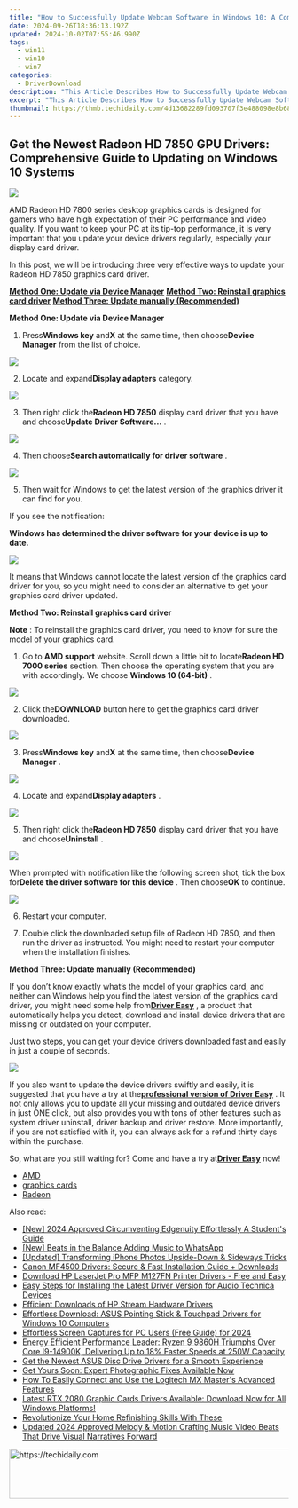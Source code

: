 ```yaml
---
title: "How to Successfully Update Webcam Software in Windows 10: A Comprehensive Tutorial"
date: 2024-09-26T18:36:13.192Z
updated: 2024-10-02T07:55:46.990Z
tags:
  - win11
  - win10
  - win7
categories:
  - DriverDownload
description: "This Article Describes How to Successfully Update Webcam Software in Windows 10: A Comprehensive Tutorial"
excerpt: "This Article Describes How to Successfully Update Webcam Software in Windows 10: A Comprehensive Tutorial"
thumbnail: https://thmb.techidaily.com/4d13682289fd093707f3e488098e8b68b405e6325695bb2b5c751424b8cb1104.jpeg
---
```


## Get the Newest Radeon HD 7850 GPU Drivers: Comprehensive Guide to Updating on Windows 10 Systems

![](https://images.drivereasy.com/wp-content/uploads/2017/01/img_58705885cf38a.jpg)
  
 AMD Radeon HD 7800 series desktop graphics cards is designed for gamers who have high expectation of their PC performance and video quality. If you want to keep your PC at its tip-top performance, it is very important that you update your device drivers regularly, especially your display card driver.
  
 In this post, we will be introducing three very effective ways to update your Radeon HD 7850 graphics card driver.
  
[**Method One: Update via Device Manager**](https://tools.techidaily.com/drivereasy/download/)
[**Method Two: Reinstall graphics card driver**](https://tools.techidaily.com/drivereasy/download/)
[**Method Three: Update manually (Recommended)**](https://www.drivereasy.com/knowledge/radeon-hd-7850-graphics-driver-download-update-on-windows-10/#3)
  
 **Method One: Update via Device Manager**
  
 1) Press**Windows key** and**X** at the same time, then choose**Device Manager** from the list of choice.
  
![](https://images.drivereasy.com/wp-content/uploads/2017/01/img_586b799d15ed0.png)

 2) Locate and expand**Display adapters**  category.
  
![](https://images.drivereasy.com/wp-content/uploads/2016/12/img_58633888b815f.jpg)

 3) Then right click the**Radeon HD 7850**  display card driver that you have and choose**Update Driver Software…** .  
  
![](https://images.drivereasy.com/wp-content/uploads/2016/12/img_58633adf15869.jpg)
  
 4) Then choose**Search automatically for driver software** .
  
![](https://images.drivereasy.com/wp-content/uploads/2016/12/img_58633bb7037e2.jpg)
  
 5) Then wait for Windows to get the latest version of the graphics driver it can find for you.  
  
 If you see the notification:  
  
 **Windows has determined the driver software for your device is up to date.**
  
![](https://images.drivereasy.com/wp-content/uploads/2016/12/img_58633c3acc5d9.png)

 It means that Windows cannot locate the latest version of the graphics card driver for you, so you might need to consider an alternative to get your graphics card driver updated.
  
 **Method Two: Reinstall graphics card driver**
  
**Note** : To reinstall the graphics card driver, you need to know for sure the model of your graphics card.
  
 1) Go to **AMD support** website. Scroll down a little bit to locate**Radeon HD 7000 series** section. Then choose the operating system that you are with accordingly. We choose **Windows 10 (64-bit)** .  
  
![](https://images.drivereasy.com/wp-content/uploads/2017/01/img_587064a1d8ff7.png)

 2) Click the**DOWNLOAD** button here to get the graphics card driver downloaded.
  
![](https://images.drivereasy.com/wp-content/uploads/2017/01/img_587064c5ad33e.jpg)

 3) Press**Windows key** and**X** at the same time, then choose**Device Manager** .
  
![](https://images.drivereasy.com/wp-content/uploads/2016/12/img_58633847649da.png)

 4) Locate and expand**Display adapters** .
  
![](https://images.drivereasy.com/wp-content/uploads/2016/12/img_58633888b815f.jpg)
  
 5) Then right click the**Radeon HD 7850** display card driver that you have and choose**Uninstall** .
  
![](https://images.drivereasy.com/wp-content/uploads/2016/12/img_58633ead50985.jpg)

 When prompted with notification like the following screen shot, tick the box for**Delete the driver software for this device** . Then choose**OK** to continue.
  
![](https://images.drivereasy.com/wp-content/uploads/2016/12/img_5860d243e91ce.png)

 6) Restart your computer.
  
 7) Double click the downloaded setup file of Radeon HD 7850, and then run the driver as instructed. You might need to restart your computer when the installation finishes.
  
 **Method Three: Update manually (Recommended)**
  
 If you don’t know exactly what’s the model of your graphics card, and neither can Windows help you find the latest version of the graphics card driver, you might need some help from[**Driver Easy**](https://tools.techidaily.com/drivereasy/download/) , a product that automatically helps you detect, download and install device drivers that are missing or outdated on your computer.
  
 Just two steps, you can get your device drivers downloaded fast and easily in just a couple of seconds.  
  
![](https://images.drivereasy.com/wp-content/uploads/2017/04/img_58e8a90d87f3e.jpg)

 If you also want to update the device drivers swiftly and easily, it is suggested that you have a try at the[**professional version of Driver Easy**](https://tools.techidaily.com/drivereasy/download/) . It not only allows you to update all your missing and outdated device drivers in just ONE click, but also provides you with tons of other features such as system driver uninstall, driver backup and driver restore. More importantly, if you are not satisfied with it, you can always ask for a refund thirty days within the purchase.
  
 So, what are you still waiting for? Come and have a try at[**Driver Easy**](https://tools.techidaily.com/drivereasy/download/) now!

* [AMD](https://tools.techidaily.com/drivereasy/download/)
* [graphics cards](https://tools.techidaily.com/drivereasy/download/)
* [Radeon](https://tools.techidaily.com/drivereasy/download/)

<ins class="adsbygoogle"
     style="display:block"
     data-ad-format="autorelaxed"
     data-ad-client="ca-pub-7571918770474297"
     data-ad-slot="1223367746"></ins>

<ins class="adsbygoogle"
     style="display:block"
     data-ad-client="ca-pub-7571918770474297"
     data-ad-slot="8358498916"
     data-ad-format="auto"
     data-full-width-responsive="true"></ins>

<span class="atpl-alsoreadstyle">Also read:</span>
<div><ul>
<li><a href="https://vp-tips.techidaily.com/new-2024-approved-circumventing-edgenuity-effortlessly-a-students-guide/"><u>[New] 2024 Approved Circumventing Edgenuity Effortlessly A Student's Guide</u></a></li>
<li><a href="https://extra-tips.techidaily.com/new-beats-in-the-balance-adding-music-to-whatsapp/"><u>[New] Beats in the Balance Adding Music to WhatsApp</u></a></li>
<li><a href="https://fox-direct.techidaily.com/updated-transforming-iphone-photos-upside-down-and-sideways-tricks/"><u>[Updated] Transforming iPhone Photos Upside-Down & Sideways Tricks</u></a></li>
<li><a href="https://hardware-help.techidaily.com/canon-mf4500-drivers-secure-and-fast-installation-guide-plus-downloads/"><u>Canon MF4500 Drivers: Secure & Fast Installation Guide + Downloads</u></a></li>
<li><a href="https://hardware-help.techidaily.com/download-hp-laserjet-pro-mfp-m127fn-printer-drivers-free-and-easy/"><u>Download HP LaserJet Pro MFP M127FN Printer Drivers - Free and Easy</u></a></li>
<li><a href="https://hardware-help.techidaily.com/easy-steps-for-installing-the-latest-driver-version-for-audio-technica-devices/"><u>Easy Steps for Installing the Latest Driver Version for Audio Technica Devices</u></a></li>
<li><a href="https://hardware-help.techidaily.com/efficient-downloads-of-hp-stream-hardware-drivers/"><u>Efficient Downloads of HP Stream Hardware Drivers</u></a></li>
<li><a href="https://win-amazing.techidaily.com/effortless-download-asus-pointing-stick-and-touchpad-drivers-for-windows-10-computers/"><u>Effortless Download: ASUS Pointing Stick & Touchpad Drivers for Windows 10 Computers</u></a></li>
<li><a href="https://visual-screen-recording.techidaily.com/effortless-screen-captures-for-pc-users-free-guide-for-2024/"><u>Effortless Screen Captures for PC Users (Free Guide) for 2024</u></a></li>
<li><a href="https://hardware-help.techidaily.com/energy-efficient-performance-leader-ryzen-9-9860h-triumphs-over-core-i9-14900k-delivering-up-to-18-faster-speeds-at-250w-capacity/"><u>Energy Efficient Performance Leader: Ryzen 9 9860H Triumphs Over Core I9-14900K, Delivering Up to 18% Faster Speeds at 250W Capacity</u></a></li>
<li><a href="https://hardware-help.techidaily.com/get-the-newest-asus-disc-drive-drivers-for-a-smooth-experience/"><u>Get the Newest ASUS Disc Drive Drivers for a Smooth Experience</u></a></li>
<li><a href="https://data-safeguard.techidaily.com/get-yours-soon-expert-photographic-fixes-available-now/"><u>Get Yours Soon: Expert Photographic Fixes Available Now</u></a></li>
<li><a href="https://hardware-help.techidaily.com/how-to-easily-connect-and-use-the-logitech-mx-masters-advanced-features/"><u>How To Easily Connect and Use the Logitech MX Master's Advanced Features</u></a></li>
<li><a href="https://win-amazing.techidaily.com/1722960271567-latest-rtx-2080-graphic-cards-drivers-available-download-now-for-all-windows-platforms/"><u>Latest RTX 2080 Graphic Cards Drivers Available: Download Now for All Windows Platforms!</u></a></li>
<li><a href="https://techno-recovery.techidaily.com/revolutionize-your-home-refinishing-skills-with-these/"><u>Revolutionize Your Home Refinishing Skills With These</u></a></li>
<li><a href="https://voice-adjusting.techidaily.com/updated-2024-approved-melody-and-motion-crafting-music-video-beats-that-drive-visual-narratives-forward/"><u>Updated 2024 Approved Melody & Motion Crafting Music Video Beats That Drive Visual Narratives Forward</u></a></li>
</ul></div>

<!-- affiliate ads begin -->
<a href="https://unicoeye.pxf.io/c/5597632/2134494/18498" target="_top" id="2134494">
  <img src="//a.impactradius-go.com/display-ad/18498-2134494" border="0" alt="https://techidaily.com" width="721" height="90"/>
</a>
<img height="0" width="0" src="https://unicoeye.pxf.io/i/5597632/2134494/18498" style="position:absolute;visibility:hidden;" border="0" />
<!-- affiliate ads end -->

